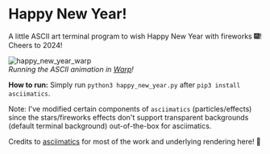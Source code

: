 # Happy New Year!
A little ASCII art terminal program to wish Happy New Year with fireworks 🎆! Cheers to 2024!

![happy_new_year_warp](https://github.com/Advait-M/happy-new-year-2024/assets/12927474/88ace24d-c007-449f-8371-ee709dfb981f)\
_Running the ASCII animation in [Warp](https://www.warp.dev/)!_

**How to run:** Simply run `python3 happy_new_year.py` after `pip3 install asciimatics`.

Note: I've modified certain components of `asciimatics` (particles/effects) since the stars/fireworks effects don't support transparent backgrounds (default terminal background) out-of-the-box for asciimatics.

Credits to [asciimatics](https://github.com/peterbrittain/asciimatics) for most of the work and underlying rendering here! 💙
